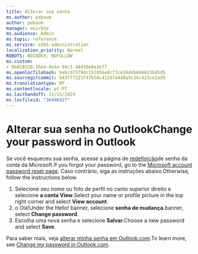 ```yaml
---
title: Alterar sua senha
ms.author: pebaum
author: pebaum
manager: mnirkhe
ms.audience: Admin
ms.topic: reference
ms.service: o365-administration
localization_priority: Normal
ROBOTS: NOINDEX, NOFOLLOW
ms.custom:
- 0bd18328-35e4-4e4a-94c3-48430e8e2e77
ms.openlocfilehash: 9abc97379dc153956e8cf3ce59ddb046623b85d5
ms.sourcegitcommit: b43f77221f47b50c41197a448a9c26c423ce1ad5
ms.translationtype: MT
ms.contentlocale: pt-PT
ms.lasthandoff: 11/15/2019
ms.locfileid: "36496427"
---
```

# <a name="change-your-password-in-outlook"></a><span data-ttu-id="d750b-102">Alterar sua senha no Outlook</span><span class="sxs-lookup"><span data-stu-id="d750b-102">Change your password in Outlook</span></span>

<span data-ttu-id="d750b-103">Se você esqueceu sua senha, acesse a página de [redefinição](https://go.microsoft.com/fwlink/p/?linkid=841909)de senha da conta da Microsoft.</span><span class="sxs-lookup"><span data-stu-id="d750b-103">If you forgot your password, go to the [Microsoft account password reset page](https://go.microsoft.com/fwlink/p/?linkid=841909).</span></span> <span data-ttu-id="d750b-104">Caso contrário, siga as instruções abaixo.</span><span class="sxs-lookup"><span data-stu-id="d750b-104">Otherwise, follow the instructions below.</span></span>
  
1. <span data-ttu-id="d750b-105">Selecione seu nome ou foto de perfil no canto superior direito e selecione **a conta View**.</span><span class="sxs-lookup"><span data-stu-id="d750b-105">Select your name or profile picture in the top right corner and select **View account**.</span></span>
2. <span data-ttu-id="d750b-106">o Olá!</span><span class="sxs-lookup"><span data-stu-id="d750b-106">Under the Hello!</span></span> <span data-ttu-id="d750b-107">banner, selecione **senha de mudança.**</span><span class="sxs-lookup"><span data-stu-id="d750b-107">banner, select **Change password**.</span></span>
3. <span data-ttu-id="d750b-108">Escolha uma nova senha e selecione **Salvar**.</span><span class="sxs-lookup"><span data-stu-id="d750b-108">Choose a new password and select **Save**.</span></span>

<span data-ttu-id="d750b-109">Para saber mais, veja [alterar minha senha em Outlook.com](https://support.office.com/article/2138d690-811c-4545-b2f3-e4dbe80c9735.aspx).</span><span class="sxs-lookup"><span data-stu-id="d750b-109">To learn more, see [Change my password in Outlook.com](https://support.office.com/article/2138d690-811c-4545-b2f3-e4dbe80c9735.aspx).</span></span>